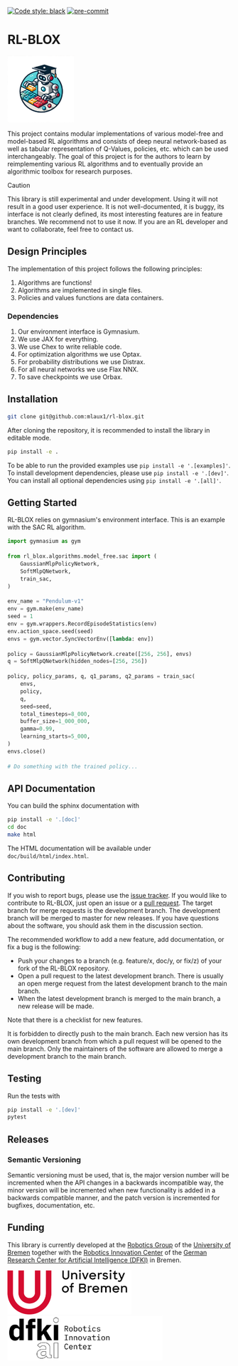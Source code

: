 [![Code style: black](https://img.shields.io/badge/code%20style-black-000000.svg)](https://github.com/psf/black)
[![pre-commit](https://img.shields.io/badge/pre--commit-enabled-brightgreen?logo=pre-commit)](https://github.com/pre-commit/pre-commit)

# RL-BLOX
<p float="center">
    <img src="doc/source/_static/rl_blox_logo_v1.png" height="150px" />
</p>

This project contains modular implementations of various model-free and model-based RL algorithms and consists of deep neural network-based as well as tabular representation of Q-Values, policies, etc. which can be used interchangeably.
The goal of this project is for the authors to learn by reimplementing various RL algorithms and to eventually provide an algorithmic toolbox for research purposes.

> [!CAUTION]
> This library is still experimental and under development. Using it will not
> result in a good user experience. It is not well-documented, it is buggy,
> its interface is not clearly defined, its most interesting features are in
> feature branches. We recommend not to use it now. If you are an RL developer
> and want to collaborate, feel free to contact us.

## Design Principles

The implementation of this project follows the following principles:
1. Algorithms are functions!
2. Algorithms are implemented in single files.
3. Policies and values functions are data containers.

### Dependencies

1. Our environment interface is Gymnasium.
2. We use JAX for everything.
3. We use Chex to write reliable code.
4. For optimization algorithms we use Optax.
5. For probability distributions we use Distrax.
6. For all neural networks we use Flax NNX.
7. To save checkpoints we use Orbax.

## Installation

```bash
git clone git@github.com:mlaux1/rl-blox.git
```

After cloning the repository, it is recommended to install the library in editable mode.

```bash
pip install -e .
```

To be able to run the provided examples use `pip install -e '.[examples]'`.
To install development dependencies, please use `pip install -e '.[dev]'`.
You can install all optional dependencies using `pip install -e '.[all]'`.

## Getting Started

RL-BLOX relies on gymnasium's environment interface. This is an example with
the SAC RL algorithm.

```python
import gymnasium as gym

from rl_blox.algorithms.model_free.sac import (
    GaussianMlpPolicyNetwork,
    SoftMlpQNetwork,
    train_sac,
)

env_name = "Pendulum-v1"
env = gym.make(env_name)
seed = 1
env = gym.wrappers.RecordEpisodeStatistics(env)
env.action_space.seed(seed)
envs = gym.vector.SyncVectorEnv([lambda: env])

policy = GaussianMlpPolicyNetwork.create([256, 256], envs)
q = SoftMlpQNetwork(hidden_nodes=[256, 256])

policy, policy_params, q, q1_params, q2_params = train_sac(
    envs,
    policy,
    q,
    seed=seed,
    total_timesteps=8_000,
    buffer_size=1_000_000,
    gamma=0.99,
    learning_starts=5_000,
)
envs.close()

# Do something with the trained policy...
```

## API Documentation

You can build the sphinx documentation with

```bash
pip install -e '.[doc]'
cd doc
make html
```

The HTML documentation will be available under `doc/build/html/index.html`.

## Contributing

If you wish to report bugs, please use the [issue tracker](https://github.com/mlaux1/rl-blox/issues). If you would like to contribute to RL-BLOX, just open an issue or a
[pull request](https://github.com/mlaux1/rl-blox/pulls). The target branch for
merge requests is the development branch. The development branch will be merged to master for new releases. If you have
questions about the software, you should ask them in the discussion section.

The recommended workflow to add a new feature, add documentation, or fix a bug is the following:
- Push your changes to a branch (e.g. feature/x, doc/y, or fix/z) of your fork of the RL-BLOX repository.
- Open a pull request to the latest development branch. There is usually an open merge request from the latest development branch to the main branch.
- When the latest development branch is merged to the main branch, a new release will be made.

Note that there is a checklist for new features.

It is forbidden to directly push to the main branch.
Each new version has its own development branch from which a pull request will be opened to the main branch.
Only the maintainers of the software are allowed to merge a development branch to the main branch.

## Testing

Run the tests with

```bash
pip install -e '.[dev]'
pytest
```

## Releases

### Semantic Versioning

Semantic versioning must be used, that is, the major version number will be incremented when the API changes in a backwards incompatible way, the minor version will be incremented when new functionality is added in a backwards compatible manner, and the patch version is incremented for bugfixes, documentation, etc.


## Funding

This library is currently developed at the [Robotics Group](https://robotik.dfki-bremen.de/en/about-us/university-of-bremen-robotics-group.html) of the
[University of Bremen](http://www.uni-bremen.de/en.html) together with the
[Robotics Innovation Center](http://robotik.dfki-bremen.de/en/startpage.html) of the
[German Research Center for Artificial Intelligence (DFKI)](http://www.dfki.de) in Bremen.

<p float="left">
    <img src="doc/source/_static/Uni_Logo.png" height="100px" />
    <img src="doc/source/_static/DFKI_Logo.png" height="100px" />
</p>
